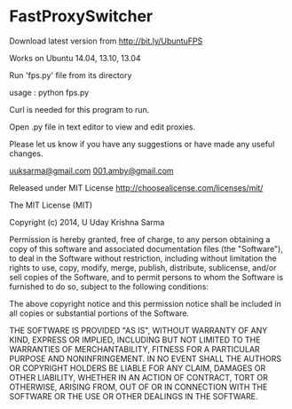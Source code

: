 FastProxySwitcher
=================

Download latest version from http://bit.ly/UbuntuFPS

Works on Ubuntu 14.04, 13.10, 13.04

Run 'fps.py' file from its directory 

usage : python fps.py

Curl is needed for this program to run.

Open .py file in text editor to view and edit proxies.

Please let us know if you have any suggestions or have made any useful changes.

uuksarma@gmail.com
001.amby@gmail.com 

Released under MIT License 
http://choosealicense.com/licenses/mit/



The MIT License (MIT)

Copyright (c) 2014, U Uday Krishna Sarma

Permission is hereby granted, free of charge, to any person obtaining a copy
of this software and associated documentation files (the "Software"), to deal
in the Software without restriction, including without limitation the rights
to use, copy, modify, merge, publish, distribute, sublicense, and/or sell
copies of the Software, and to permit persons to whom the Software is
furnished to do so, subject to the following conditions:

The above copyright notice and this permission notice shall be included in all
copies or substantial portions of the Software.

THE SOFTWARE IS PROVIDED "AS IS", WITHOUT WARRANTY OF ANY KIND, EXPRESS OR
IMPLIED, INCLUDING BUT NOT LIMITED TO THE WARRANTIES OF MERCHANTABILITY,
FITNESS FOR A PARTICULAR PURPOSE AND NONINFRINGEMENT. IN NO EVENT SHALL THE
AUTHORS OR COPYRIGHT HOLDERS BE LIABLE FOR ANY CLAIM, DAMAGES OR OTHER
LIABILITY, WHETHER IN AN ACTION OF CONTRACT, TORT OR OTHERWISE, ARISING FROM,
OUT OF OR IN CONNECTION WITH THE SOFTWARE OR THE USE OR OTHER DEALINGS IN THE
SOFTWARE.
